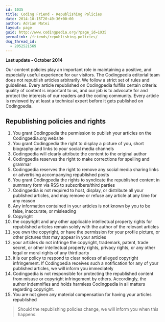 ```yaml
---
id: 1035
title: Coding Friend - Republishing Policies
date: 2014-10-15T20:40:36+00:00
author: Adrian Matei
layout: page
guid: http://www.codingpedia.org/?page_id=1035
permalink: /friends/republishing-policies/
dsq_thread_id:
  - 2052521569
---
```

__Last update - October 2014__

Our content policies play an important role in maintaining a positive, and especially useful experience for our visitors. The Codingpedia editorial team does not republish articles arbitrarily. We follow a strict set of rules and guidelines. Every article republished on Codingpedia fulfills certain criteria: quality of content is important to us, and our job is to advocate for and protect the interests of our readers and the coding community. Every article is reviewed by at least a technical expert before it gets published on Codingpedia.

## Republishing policies and rights

1. You grant Codingpedia the permission to publish your articles on the Codingpedia.org website
2. You grant Codingpedia the right to display a picture of you, short biography and links to your social media channels
3. Codingpedia will clearly attribute the content to the original author
4. Codingpedia reserves the right to make corrections for spelling and grammar
5. Codingpedia reserves the right to remove any social media sharing links or advertising accompanying republished posts
6. You grant Codingpedia the rights to syndicate the republished content in summary form via RSS to subscribers/third parties
7. Codingpedia is not required to host, display, or distribute all your published articles, and may remove or refuse any article at any time for any reason
8. Any information contained in your articles is not known by you to be false, inaccurate, or misleading
9. Copyright
  1. the copyright and any other applicable intellectual property rights for republished articles remain solely with the author of the relevant articles
  2. you own the copyright, or have the permission for your profile picture, or other pictures that may appear in your articles
  3. your articles do not infringe the copyright, trademark, patent, trade secret, or other intellectual property rights, privacy rights, or any other legal or moral rights of any third party
  4. it is our policy to respond to clear notices of alleged copyright infringement. If Codingpedia receives such a notification for any of your published articles, we will inform you immediately
  5. Codingpedia is not responsible for protecting the republished content from misuse or copyright infringement by others. Accordingly, the author indemnifies and holds harmless Codingpedia in all matters regarding copyright.
10. You are not given any material compensation for having your articles republished

> Should the republishing policies change, we will inform you when this happens.
